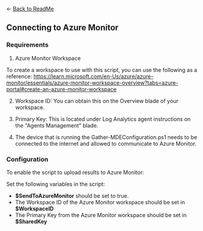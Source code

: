<- <a href="Readme.md">Back to ReadMe</a>
## Connecting to Azure Monitor

### Requirements

1. Azure Monitor Workspace

To create a workspace to use with this script, you can use the following as a reference:  https://learn.microsoft.com/en-Us/azure/azure-monitor/essentials/azure-monitor-workspace-overview?tabs=azure-portal#create-an-azure-monitor-workspace

2. Workspace ID:  You can obtain this on the Overview blade of your workspace.

3. Primary Key: This is located under Log Analytics agent instructions on the "Agents Management" blade.

4. The device that is running the Gather-MDEConfiguration.ps1 needs to be connected to the internet and allowed to communicate to Azure Monitor.

### Configuration

To enable the script to upload results to Azure Monitor:

Set the following variables in the script:

 - <b>$SendToAzureMonitor</b> should be set to true.
 - The Workspace ID of the Azure Monitor workspace should be set in <b>$WorkspaceID</b>
 - The Primary Key from the Azure Monitor workspace should be set in <b>$SharedKey</b>



